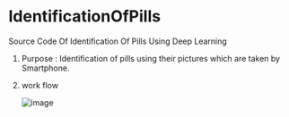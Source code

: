 # IdentificationOfPills
Source Code Of Identification Of Pills Using Deep Learning 

1. Purpose : Identification of pills using their pictures which are taken by Smartphone.
2. work flow

   ![image](https://user-images.githubusercontent.com/45959329/85300412-7b730c00-b4e1-11ea-93d1-157d8c103d72.png)

